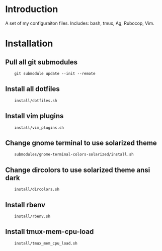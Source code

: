 # Introduction

A set of my configuraiton files. Includes: bash, tmux, Ag, Rubocop, Vim.

# Installation

## Pull all git submodules

        git submodule update --init --remote

## Install all dotfiles

        install/dotfiles.sh

## Install vim plugins

        install/vim_plugins.sh

## Change gnome terminal to use solarized theme

        submodules/gnome-terminal-colors-solarized/install.sh

## Change dircolors to use solarized theme ansi dark

        install/dircolors.sh

## Install rbenv

        install/rbenv.sh

## Install tmux-mem-cpu-load

        install/tmux_mem_cpu_load.sh

